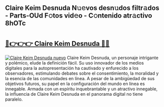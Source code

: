 ## Claire Keim Desnuda N𝚞𝚎vos desn𝚞dos filtr𝚊dos - Parts-OUd F𝚘tos vid𝚎o - C𝚘ntenido atr𝚊ctivo 8hOTc

# <h2><a href="http://mb5jes3.tromn.icu/?c=Claire+Keim+Desnuda">🔗👉👉👉 Claire Keim Desnuda 🔗🔗</a></h2>

[![Claire Keim Desnuda nuevo](https://i.imgur.com/pEAQMta.gif)](http://mb5jes3.tromn.icu/?c=Claire+Keim+Desnuda)
Claire Keim Desnuda, un personaje intrigante y polémico, elude la definición fácil. Su uso innovador de los medios digitales para la autopresentación ha cautivado y enfurecido a los observadores, estimulando debates sobre el consentimiento, la moralidad y la esencia de las comunidades en línea. A pesar de la ambigüedad de sus objetivos futuros, su papel en la configuración del mundo en línea es innegable. Armada con un espíritu inquebrantable y un atractivo innegable, la influencia de Claire Keim Desnuda en el panorama digital no tiene paralelo.
